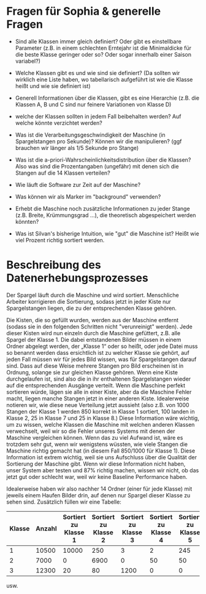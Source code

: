 # Fragen für Sophia & generelle Fragen

* Sind alle Klassen immer gleich definiert? Oder gibt es einstellbare Parameter (z.B. in einem schlechten Erntejahr 
ist die Minimaldicke für die beste Klasse geringer oder so? Oder sogar innerhalb einer Saison variabel?)
* Welche Klassen gibt es und wie sind sie definiert? (Da sollten wir wirklich eine Liste haben, wo tabellarisch aufgeführt ist
wie die Klasse heißt und wie sie definiert ist)
* Generell Informationen über die Klassen, gibt es eine Hierarchie (z.B. die Klassen A, B und C sind nur feinere Variationen
von Klasse D)
* welche der Klassen sollten in jedem Fall beibehalten werden? Auf welche könnte verzichtet werden? 
* Was ist die Verarbeitungsgeschwindigkeit der Maschine (in Spargelstangen pro Sekunde)? Können wir die manipulieren? 
(ggf brauchen wir länger als 1/5 Sekunde pro Stange)
* Was ist die a-priori-Wahrscheinlichkeitsdistribution über die Klassen? Also was sind die Prozentangaben (ungefähr) 
mit denen sich die Stangen auf die 14 Klassen verteilen?

* Wie läuft die Software zur Zeit auf der Maschine?
* Was können wir als Marker im "background" verwenden? 
* Erhebt die Maschine noch zusätzliche Informationen zu jeder Stange (z.B. Breite, Krümmungsgrad ...), die theoretisch abgespeichert werden könnten? 
* Was ist Silvan's bisherige Intuition, wie "gut" die Maschine ist? Heißt wie viel Prozent richtig sortiert werden.



# Beschreibung des Datenerhebungsprozesses

Der Spargel läuft durch die Maschine und wird sortiert. Menschliche Arbeiter korrigieren die Sortierung, sodass jetzt in 
jeder Kiste nur Spargelstangen liegen, die zu der entsprechenden Klasse gehören. 

Die Kisten, die so gefüllt wurden, werden aus der Maschine entfernt (sodass sie in den folgenden Schritten nicht "verunreinigt"
werden).
Jede dieser Kisten wird nun einzeln durch die Maschine gefüttert, z.B. alle Spargel der Klasse 1. 
Die dabei entstandenen Bilder müssen in einem Ordner abgelegt werden, der „Klasse 1“ oder so heißt, oder jede Datei muss 
so benannt werden dass ersichtlich ist zu welcher Klasse sie gehört, auf jeden Fall müssen wir für jedes Bild wissen, was 
für Spargelstangen darauf sind. Dass auf diese Weise mehrere Stangen pro Bild erscheinen ist in Ordnung, solange sie zur
gleichen Klasse gehören.
Wenn eine Kiste durchgelaufen ist, sind also die in ihr enthaltenen Spargelstangen wieder auf die entsprechenden Ausgänge
verteilt. Wenn die Maschine perfekt sortieren würde, lägen sie alle in einer Kiste, aber da die Maschine Fehler macht, liegen 
manche Stangen jetzt in einer anderen Kiste. Idealerweise notieren wir, wie diese neue Verteilung jetzt aussieht (also z.B. von
1000 Stangen der Klasse 1 werden 850 korrekt in Klasse 1 sortiert, 100 landen in Klasse 2, 25 in Klasse 7 und 25 in Klasse 8.)
Diese Information wäre wichtig, um zu wissen, welche Klassen die Maschine mit welchen anderen Klassen verwechselt, weil wir so 
die Fehler unseres Systems mit denen der Maschine vergleichen können. Wenn das zu viel Aufwand ist, wäre es trotzdem sehr gut, 
wenn wir wenigstens wüssten, wie viele Stangen die Maschine richtig gemacht hat (in diesem Fall 850/1000 für Klasse 1). 
Diese Information ist extrem wichtig, weil sie uns Aufschluss über die Qualität der Sortierung der Maschine gibt. Wenn wir diese 
Information nicht haben, unser System aber testen und 87% richtig machen, wissen wir nicht, ob das jetzt gut oder schlecht war, 
weil wir keine Baseline Performance haben. 

Idealerweise haben wir also nachher 14 Ordner (einer für jede Klasse) mit jeweils einem Haufen Bilder drin, auf denen
nur Spargel dieser Klasse zu sehen sind. Zusätzlich füllen wir eine Tabelle:

| Klasse | Anzahl | Sortiert zu Klasse 1 | Sortiert zu Klasse 2 | Sortiert zu Klasse 3 | Sortiert zu Klasse 4 | Sortiert zu Klasse 5 |
|--------|--------|----------------------|----------------------|----------------------|----------------------|----------------------|
| 1      | 10500  | 10000                | 250                  | 3                    | 2                    | 245                  |
| 2      | 7000   | 0                    | 6900                 | 0                    | 50                   | 50                   |
| 3      | 12300  | 20                   | 80                   | 1200                 | 0                    | 0                    |

usw. 
